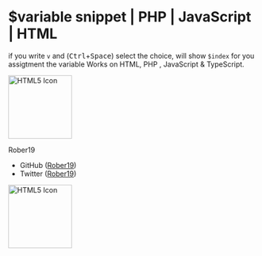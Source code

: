 
$variable snippet | PHP | JavaScript | HTML
==================================================
 if you write `v` and (<kbd>Ctrl</kbd>+<kbd>Space</kbd>) select the choice, will show `$index` for you assigtment the variable
 Works on HTML, PHP , JavaScript & TypeScript.

<img src="https://image.ibb.co/ixhYSk/ezgif_com_video_to_gif.gif" alt="HTML5 Icon" style="width:128px;height:128px;">

Rober19 
-   GitHub ([Rober19](https://github.com/rober19))  
-   Twitter ([Rober19](https://twitter.com/relaxboi19)) 

<img src="https://image.ibb.co/ez0YvF/EDEN_1.png" alt="HTML5 Icon" style="width:128px;height:128px;">
